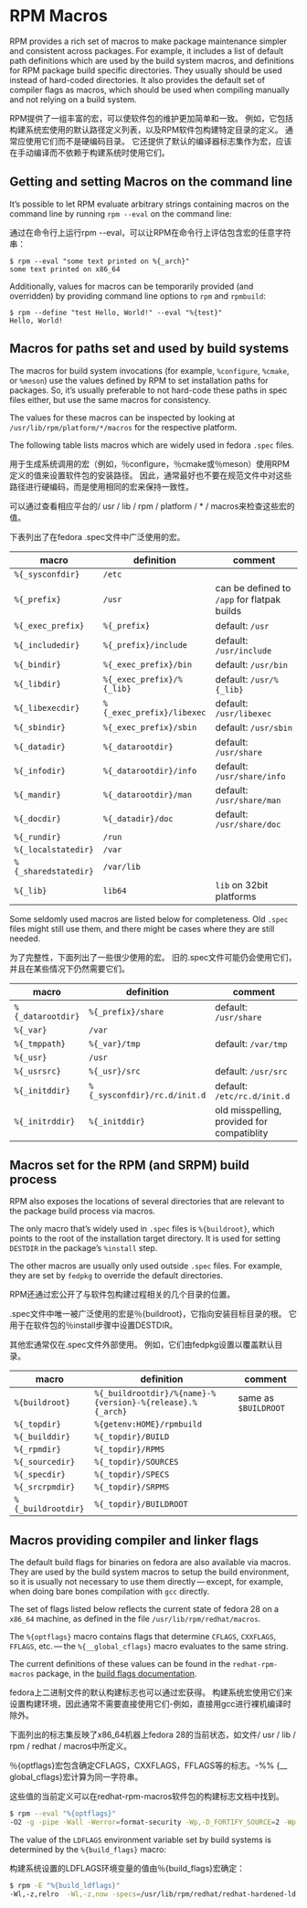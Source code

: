 # RPM Macros

RPM provides a rich set of macros to make package maintenance simpler and consistent across packages. For example, it includes a list of default path definitions which are used by the build system macros, and definitions for RPM package build specific directories. They usually should be used instead of hard-coded directories. It also provides the default set of compiler flags as macros, which should be used when compiling manually and not relying on a build system.

 RPM提供了一组丰富的宏，可以使软件包的维护更加简单和一致。 例如，它包括构建系统宏使用的默认路径定义列表，以及RPM软件包构建特定目录的定义。 通常应使用它们而不是硬编码目录。 它还提供了默认的编译器标志集作为宏，应该在手动编译而不依赖于构建系统时使用它们。 

## Getting and setting Macros on the command line

It’s possible to let RPM evaluate arbitrary strings containing macros on the command line by running `rpm --eval` on the command line:

通过在命令行上运行rpm --eval，可以让RPM在命令行上评估包含宏的任意字符串： 

```
$ rpm --eval "some text printed on %{_arch}"
some text printed on x86_64
```

Additionally, values for macros can be temporarily provided (and overridden) by providing command line options to `rpm` and `rpmbuild`:

```
$ rpm --define "test Hello, World!" --eval "%{test}"
Hello, World!
```

## Macros for paths set and used by build systems

The macros for build system invocations (for example, `%configure`, `%cmake`, or `%meson`) use the values defined by RPM to set installation paths for packages. So, it’s usually preferable to not hard-code these paths in spec files either, but use the same macros for consistency.

The values for these macros can be inspected by looking at `/usr/lib/rpm/platform/*/macros` for the respective platform.

The following table lists macros which are widely used in fedora `.spec` files.

用于生成系统调用的宏（例如，％configure，％cmake或％meson）使用RPM定义的值来设置软件包的安装路径。 因此，通常最好也不要在规范文件中对这些路径进行硬编码，而是使用相同的宏来保持一致性。 

可以通过查看相应平台的/ usr / lib / rpm / platform / * / macros来检查这些宏的值。 

下表列出了在fedora .spec文件中广泛使用的宏。

| macro                | definition                | comment                                     |
| -------------------- | ------------------------- | ------------------------------------------- |
| `%{_sysconfdir}`     | `/etc`                    |                                             |
| `%{_prefix}`         | `/usr`                    | can be defined to `/app` for flatpak builds |
| `%{_exec_prefix}`    | `%{_prefix}`              | default: `/usr`                             |
| `%{_includedir}`     | `%{_prefix}/include`      | default: `/usr/include`                     |
| `%{_bindir}`         | `%{_exec_prefix}/bin`     | default: `/usr/bin`                         |
| `%{_libdir}`         | `%{_exec_prefix}/%{_lib}` | default: `/usr/%{_lib}`                     |
| `%{_libexecdir}`     | `%{_exec_prefix}/libexec` | default: `/usr/libexec`                     |
| `%{_sbindir}`        | `%{_exec_prefix}/sbin`    | default: `/usr/sbin`                        |
| `%{_datadir}`        | `%{_datarootdir}`         | default: `/usr/share`                       |
| `%{_infodir}`        | `%{_datarootdir}/info`    | default: `/usr/share/info`                  |
| `%{_mandir}`         | `%{_datarootdir}/man`     | default: `/usr/share/man`                   |
| `%{_docdir}`         | `%{_datadir}/doc`         | default: `/usr/share/doc`                   |
| `%{_rundir}`         | `/run`                    |                                             |
| `%{_localstatedir}`  | `/var`                    |                                             |
| `%{_sharedstatedir}` | `/var/lib`                |                                             |
| `%{_lib}`            | `lib64`                   | `lib` on 32bit platforms                    |

Some seldomly used macros are listed below for completeness. Old `.spec` files might still use them, and there might be cases where they are still needed.

 为了完整性，下面列出了一些很少使用的宏。 旧的.spec文件可能仍会使用它们，并且在某些情况下仍然需要它们。 

| macro             | definition                   | comment                                    |
| ----------------- | ---------------------------- | ------------------------------------------ |
| `%{_datarootdir}` | `%{_prefix}/share`           | default: `/usr/share`                      |
| `%{_var}`         | `/var`                       |                                            |
| `%{_tmppath}`     | `%{_var}/tmp`                | default: `/var/tmp`                        |
| `%{_usr}`         | `/usr`                       |                                            |
| `%{_usrsrc}`      | `%{_usr}/src`                | default: `/usr/src`                        |
| `%{_initddir}`    | `%{_sysconfdir}/rc.d/init.d` | default: `/etc/rc.d/init.d`                |
| `%{_initrddir}`   | `%{_initddir}`               | old misspelling, provided for compatiblity |

## Macros set for the RPM (and SRPM) build process

RPM also exposes the locations of several directories that are relevant to the package build process via macros.

The only macro that’s widely used in `.spec` files is `%{buildroot}`, which points to the root of the installation target directory. It is used for setting `DESTDIR` in the package’s `%install` step.

The other macros are usually only used outside `.spec` files. For example, they are set by `fedpkg` to override the default directories.

RPM还通过宏公开了与软件包构建过程相关的几个目录的位置。 

.spec文件中唯一被广泛使用的宏是％{buildroot}，它指向安装目标目录的根。 它用于在软件包的％install步骤中设置DESTDIR。 

其他宏通常仅在.spec文件外部使用。 例如，它们由fedpkg设置以覆盖默认目录。

| macro              | definition                                                | comment              |
| ------------------ | --------------------------------------------------------- | -------------------- |
| `%{buildroot}`     | `%{_buildrootdir}/%{name}-%{version}-%{release}.%{_arch}` | same as `$BUILDROOT` |
| `%{_topdir}`       | `%{getenv:HOME}/rpmbuild`                                 |                      |
| `%{_builddir}`     | `%{_topdir}/BUILD`                                        |                      |
| `%{_rpmdir}`       | `%{_topdir}/RPMS`                                         |                      |
| `%{_sourcedir}`    | `%{_topdir}/SOURCES`                                      |                      |
| `%{_specdir}`      | `%{_topdir}/SPECS`                                        |                      |
| `%{_srcrpmdir}`    | `%{_topdir}/SRPMS`                                        |                      |
| `%{_buildrootdir}` | `%{_topdir}/BUILDROOT`                                    |                      |

## Macros providing compiler and linker flags

The default build flags for binaries on fedora are also available via macros. They are used by the build system macros to setup the build environment, so it is usually not necessary to use them directly — except, for example, when doing bare bones compilation with `gcc` directly.

The set of flags listed below reflects the current state of fedora 28 on a `x86_64` machine, as defined in the file `/usr/lib/rpm/redhat/macros`.

The `%{optflags}` macro contains flags that determine `CFLAGS`, `CXXFLAGS`, `FFLAGS`, etc. — the `%{__global_cflags}` macro evaluates to the same string.

The current definitions of these values can be found in the `redhat-rpm-macros` package, in the [build flags documentation](https://src.fedoraproject.org/rpms/redhat-rpm-config/blob/master/f/buildflags.md).

fedora上二进制文件的默认构建标志也可以通过宏获得。 构建系统宏使用它们来设置构建环境，因此通常不需要直接使用它们-例如，直接用gcc进行裸机编译时除外。 

下面列出的标志集反映了x86_64机器上fedora 28的当前状态，如文件/ usr / lib / rpm / redhat / macros中所定义。 

％{optflags}宏包含确定CFLAGS，CXXFLAGS，FFLAGS等的标志。-%% {__ global_cflags}宏计算为同一字符串。 

这些值的当前定义可以在redhat-rpm-macros软件包的构建标志文档中找到。

```bash
$ rpm --eval "%{optflags}"
-O2 -g -pipe -Wall -Werror=format-security -Wp,-D_FORTIFY_SOURCE=2 -Wp,-D_GLIBCXX_ASSERTIONS -fexceptions -fstack-protector-strong -grecord-gcc-switches -specs=/usr/lib/rpm/redhat/redhat-hardened-cc1 -specs=/usr/lib/rpm/redhat/redhat-annobin-cc1 -m64 -mtune=generic -fasynchronous-unwind-tables -fstack-clash-protection -fcf-protection
```

The value of the `LDFLAGS` environment variable set by build systems is determined by the `%{build_flags}` macro:

 构建系统设置的LDFLAGS环境变量的值由％{build_flags}宏确定： 

```bash
$ rpm -E "%{build_ldflags}"
-Wl,-z,relro  -Wl,-z,now -specs=/usr/lib/rpm/redhat/redhat-hardened-ld
```